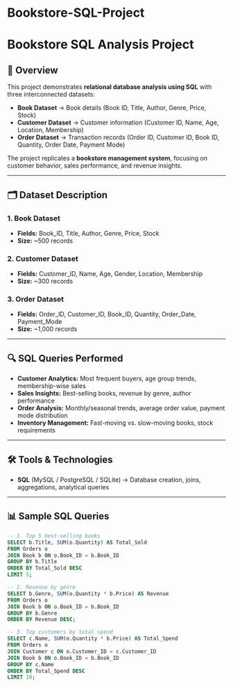 # Bookstore-SQL-Project
# Bookstore SQL Analysis Project

## 📖 Overview
This project demonstrates **relational database analysis using SQL** with three interconnected datasets:
- **Book Dataset** → Book details (Book ID, Title, Author, Genre, Price, Stock)
- **Customer Dataset** → Customer information (Customer ID, Name, Age, Location, Membership)
- **Order Dataset** → Transaction records (Order ID, Customer ID, Book ID, Quantity, Order Date, Payment Mode)

The project replicates a **bookstore management system**, focusing on customer behavior, sales performance, and revenue insights.

---

## 🗂️ Dataset Description
### 1. Book Dataset
- **Fields:** Book_ID, Title, Author, Genre, Price, Stock  
- **Size:** ~500 records  

### 2. Customer Dataset
- **Fields:** Customer_ID, Name, Age, Gender, Location, Membership  
- **Size:** ~300 records  

### 3. Order Dataset
- **Fields:** Order_ID, Customer_ID, Book_ID, Quantity, Order_Date, Payment_Mode  
- **Size:** ~1,000 records  

---

## 🔍 SQL Queries Performed
- **Customer Analytics:** Most frequent buyers, age group trends, membership-wise sales  
- **Sales Insights:** Best-selling books, revenue by genre, author performance  
- **Order Analysis:** Monthly/seasonal trends, average order value, payment mode distribution  
- **Inventory Management:** Fast-moving vs. slow-moving books, stock requirements  

---

## 🛠️ Tools & Technologies
- **SQL** (MySQL / PostgreSQL / SQLite) → Database creation, joins, aggregations, analytical queries  

---

## 📊 Sample SQL Queries
```sql
-- 1. Top 5 best-selling books
SELECT b.Title, SUM(o.Quantity) AS Total_Sold
FROM Orders o
JOIN Book b ON o.Book_ID = b.Book_ID
GROUP BY b.Title
ORDER BY Total_Sold DESC
LIMIT 5;

-- 2. Revenue by genre
SELECT b.Genre, SUM(o.Quantity * b.Price) AS Revenue
FROM Orders o
JOIN Book b ON o.Book_ID = b.Book_ID
GROUP BY b.Genre
ORDER BY Revenue DESC;

-- 3. Top customers by total spend
SELECT c.Name, SUM(o.Quantity * b.Price) AS Total_Spend
FROM Orders o
JOIN Customer c ON o.Customer_ID = c.Customer_ID
JOIN Book b ON o.Book_ID = b.Book_ID
GROUP BY c.Name
ORDER BY Total_Spend DESC
LIMIT 10;
